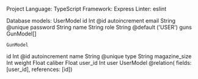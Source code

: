 Project
Language: TypeScript
Framework: Express
Linter: eslint

Database models:
    UserModel
id          Int     @id autoincrement
email       String  @unique
password    String
name        String
role        String  @default ('USER')
guns        GunModel[]

    GunModel
id              Int         @id autoincrement
name            String      @unique
type            String
magazine_size   Int
weight          Float
caliber         Float
user_id         Int
user            UserModel   @relation( fields: [user_id], references: [id])

